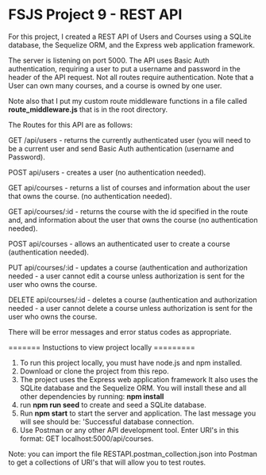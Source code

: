 # FSJS Project 9 - REST API

For this project, I created a REST API of Users and Courses using a SQLite database, the Sequelize ORM, and the Express web application framework.  

The server is listening on port 5000. The API uses Basic Auth authentication, requiring a user to put a username and password in the header of the API request.  Not all routes require authentication.  Note that a User can own many courses, and a course is owned by one user.

Note also that I put my custom route middleware functions in a file called **route_middleware.js** that is in the root directory.

The Routes for this API are as follows:

GET /api/users - returns the currently authenticated user (you will need to be a current user and send Basic Auth authentication (username and Password).

POST api/users - creates a user (no authentication needed).

GET api/courses - returns a list of courses and information about the user that owns the course. (no authentication needed).

GET api/courses/:id - returns the course with the id specified in the route and, and information about the user that owns the course (no authentication needed).

POST api/courses - allows an authenticated user to create a course (authentication needed).

PUT api/courses/:id - updates a course (authentication and authorization needed - a user cannot edit a course unless authorization is sent for the user who owns the course.

DELETE api/courses/:id - deletes a course (authentication and authorization needed - a user cannot delete a course unless authorization is sent for the user who owns the course.

There will be error messages and error status codes as appropriate.

======= Instuctions to view project locally =========

1) To run this project locally, you must have node.js and npm installed.
2) Download or clone the project from this repo.
3) The project uses the Express web application framework It also uses the SQLite database and the Sequelize ORM.  You will install these and all other dependencies by running:
**npm install**
4) run **npm run seed** to create and seed a SQLite database.
5) Run **npm start** to start the server and application. The last message you will see should be: 'Successful database connection.
5) Use Postman or any other API development tool.  Enter URI's in this format: GET localhost:5000/api/courses.

Note: you can import the file RESTAPI.postman_collection.json into Postman to get a collections of URI's that will allow you to test routes.


